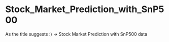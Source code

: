 # Stock_Market_Prediction_with_SnP500
As the title suggests :) -> Stock Market Prediction with SnP500 data
